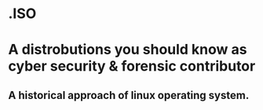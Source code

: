 # .ISO
# A distrobutions you should know as cyber security & forensic contributor

## A historical approach of linux operating system.




